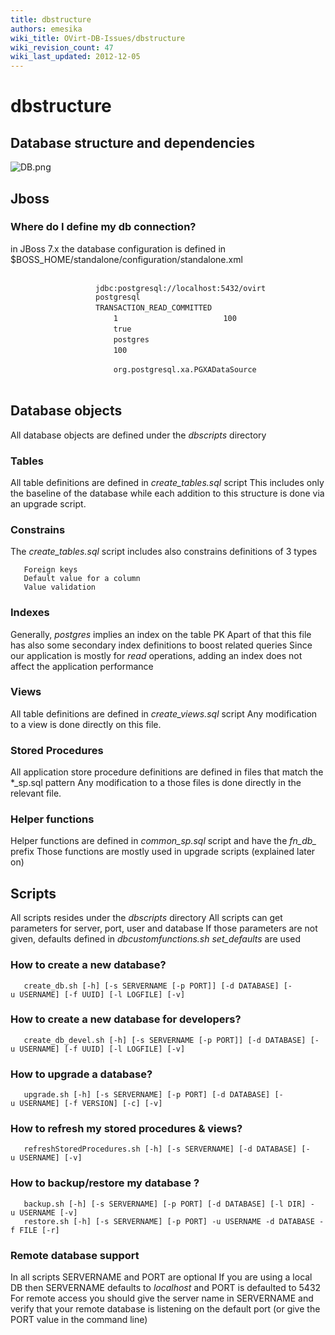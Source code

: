 ```yaml
---
title: dbstructure
authors: emesika
wiki_title: OVirt-DB-Issues/dbstructure
wiki_revision_count: 47
wiki_last_updated: 2012-12-05
---
```


# dbstructure

## Database structure and dependencies

![](DB.png "DB.png")

## Jboss

### Where do I define my db connection?

in JBoss 7.x the database configuration is defined in $BOSS_HOME/standalone/configuration/standalone.xml

`             `<datasources>
`               `<datasource jndi-name="java:/ENGINEDataSource" pool-name="ENGINEDataSource" enabled="true">
`                   `<connection-url>`jdbc:postgresql://localhost:5432/ovirt`</connection-url>
`                   `<driver>`postgresql`</driver>
`                   `<transaction-isolation>`TRANSACTION_READ_COMMITTED`</transaction-isolation>
`                   `<pool>
`                       `<min-pool-size>`1`</min-pool-size>
`                       `<max-pool-size>`100`</max-pool-size>
`                       `<prefill>`true`</prefill>
`                   `</pool>
`                   `<security>
`                       `<user-name>`postgres`</user-name>
`                   `</security>
`                   `<statement>
`                       `<prepared-statement-cache-size>`100`</prepared-statement-cache-size>
`                   `</statement>
`               `</datasource>
`               `<drivers>
`                   `<driver name="postgresql" module="org.postgresql">
`                       `<xa-datasource-class>`org.postgresql.xa.PGXADataSource`</xa-datasource-class>
`                   `</driver>
`               `</drivers>
`           `</datasources>

## Database objects

All database objects are defined under the *dbscripts* directory

### Tables

All table definitions are defined in *create_tables.sql* script
This includes only the baseline of the database while each addition to this structure is done via an upgrade script.

### Constrains

The *create_tables.sql* script includes also constrains definitions of 3 types

       Foreign keys
       Default value for a column
       Value validation

### Indexes

Generally, *postgres* implies an index on the table PK
Apart of that this file has also some secondary index definitions to boost related queries
Since our application is mostly for *read* operations, adding an index does not affect the application performance

### Views

All table definitions are defined in *create_views.sql* script
Any modification to a view is done directly on this file.

### Stored Procedures

All application store procedure definitions are defined in files that match the \*_sp.sql pattern
Any modification to a those files is done directly in the relevant file.

### Helper functions

Helper functions are defined in *common_sp.sql* script and have the *fn_db_* prefix
Those functions are mostly used in upgrade scripts (explained later on)

## Scripts

All scripts resides under the *dbscripts* directory
All scripts can get parameters for server, port, user and database
If those parameters are not given, defaults defined in *dbcustomfunctions.sh* *set_defaults* are used

### How to create a new database?

       create_db.sh [-h] [-s SERVERNAME [-p PORT]] [-d DATABASE] [-u USERNAME] [-f UUID] [-l LOGFILE] [-v]

### How to create a new database for developers?

       create_db_devel.sh [-h] [-s SERVERNAME [-p PORT]] [-d DATABASE] [-u USERNAME] [-f UUID] [-l LOGFILE] [-v]

### How to upgrade a database?

       upgrade.sh [-h] [-s SERVERNAME] [-p PORT] [-d DATABASE] [-u USERNAME] [-f VERSION] [-c] [-v]

### How to refresh my stored procedures & views?

       refreshStoredProcedures.sh [-h] [-s SERVERNAME] [-d DATABASE] [-u USERNAME] [-v]

### How to backup/restore my database ?

       backup.sh [-h] [-s SERVERNAME] [-p PORT] [-d DATABASE] [-l DIR] -u USERNAME [-v]
       restore.sh [-h] [-s SERVERNAME] [-p PORT] -u USERNAME -d DATABASE -f FILE [-r]

### Remote database support

In all scripts SERVERNAME and PORT are optional
If you are using a local DB then SERVERNAME defaults to *localhost* and PORT is defaulted to 5432
For remote access you should give the server name in SERVERNAME and verify that your remote database is listening on the default port (or give the PORT value in the command line)
